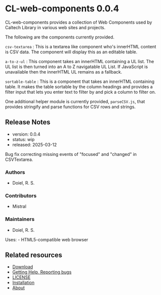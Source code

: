 

# CL-web-components 0.0.4

CL-web-components provides a collection of Web Components used by Caltech Library in various web sites and projects.

The following are the components currently provided.

`csv-textarea`
: This is a textarea like component who's innerHTML content is CSV data. The component will display this as an editable table. 

`a-to-z-ul`
: This component takes an innerHTML containing a UL list. The UL list is then turned into an A to Z navigatable UL List. If JavaScript is unavailable then the innerHTML UL remains as a fallback.

`sortable-table`
: This is a component that takes an innerHTML containing table. It makes the table sortable by the column headings and provides a filter input that lets you enter text to filter by and pick a column to filter on.

One additional helper module is currently provided, `parseCSV.js`, that provides stringify and parse functions for CSV rows and strings.

## Release Notes

- version: 0.0.4
- status: wip
- released: 2025-03-12

Bug fix correcting missing events of &quot;focused&quot; and &quot;changed&quot; in CSVTextarea.


### Authors

- Doiel, R. S.


### Contributors

- Mistral


### Maintainers

- Doiel, R. S.


Uses: - HTML5-compatible web browser

## Related resources


- [Download](https://github.com/caltechlibrary/CL-web-components/releases)
- [Getting Help, Reporting bugs](https://github.com/caltechlibrary/CL-web-components/issues)
- [LICENSE](https://caltechlibrary.github.io/CL-web-components/LICENSE)
- [Installation](INSTALL.md)
- [About](about.md)

